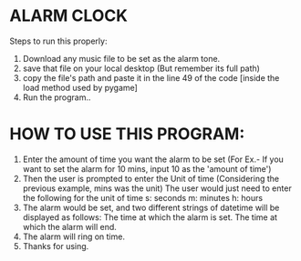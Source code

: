 # ALARM CLOCK

Steps to run this properly:
1. Download any music file to be set as the alarm tone.
2. save that file on your local desktop (But remember its full path)
3. copy the file's path and paste it in the line 49 of the code [inside the load method used by pygame]
4. Run the program..

# HOW TO USE THIS PROGRAM:
1. Enter the amount of time you want the alarm to be set (For Ex.- If you want to set the alarm for 10 mins, input 10 as the 'amount of time')
2. Then the user is prompted to enter the Unit of time (Considering the previous example, mins was the unit)
The user would just need to enter the following for the unit of time
s: seconds
m: minutes
h: hours
3. The alarm would be set, and two different strings of datetime will be displayed as follows:
   The time at which the alarm is set.
   The time at which the alarm will end.
4. The alarm will ring on time.
5. Thanks for using.
